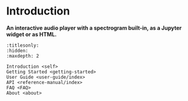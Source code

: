 # Introduction

**An interactive audio player with a spectrogram built-in, as a Jupyter widget or as HTML.**


```{toctree}    
:titlesonly:
:hidden:
:maxdepth: 2

Introduction <self>
Getting Started <getting-started>
User Guide <user-guide/index>
API <reference-manual/index>
FAQ <FAQ>
About <about>
```
